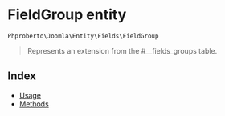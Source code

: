 # FieldGroup entity 

`Phproberto\Joomla\Entity\Fields\FieldGroup`

> Represents an extension from the #__fields_groups table.

## Index <a id="index"></a>

* [Usage](#usage)
* [Methods](#methods)
